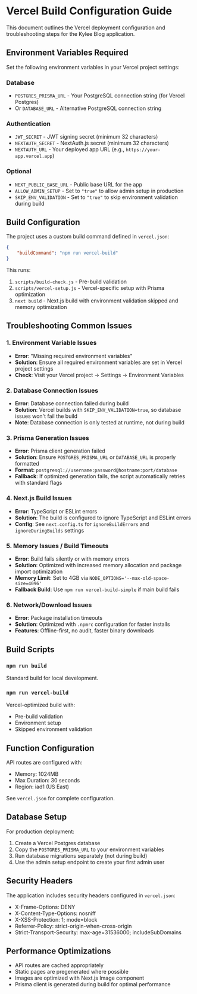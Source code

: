 # Vercel Build Configuration Guide

This document outlines the Vercel deployment configuration and troubleshooting steps for the Kylee Blog application.

## Environment Variables Required

Set the following environment variables in your Vercel project settings:

### Database

- `POSTGRES_PRISMA_URL` - Your PostgreSQL connection string (for Vercel Postgres)
- Or `DATABASE_URL` - Alternative PostgreSQL connection string

### Authentication

- `JWT_SECRET` - JWT signing secret (minimum 32 characters)
- `NEXTAUTH_SECRET` - NextAuth.js secret (minimum 32 characters)
- `NEXTAUTH_URL` - Your deployed app URL (e.g., `https://your-app.vercel.app`)

### Optional

- `NEXT_PUBLIC_BASE_URL` - Public base URL for the app
- `ALLOW_ADMIN_SETUP` - Set to `"true"` to allow admin setup in production
- `SKIP_ENV_VALIDATION` - Set to `"true"` to skip environment validation during build

## Build Configuration

The project uses a custom build command defined in `vercel.json`:

```json
{
	"buildCommand": "npm run vercel-build"
}
```

This runs:

1. `scripts/build-check.js` - Pre-build validation
2. `scripts/vercel-setup.js` - Vercel-specific setup with Prisma optimization
3. `next build` - Next.js build with environment validation skipped and memory optimization

## Troubleshooting Common Issues

### 1. Environment Variable Issues

- **Error**: "Missing required environment variables"
- **Solution**: Ensure all required environment variables are set in Vercel project settings
- **Check**: Visit your Vercel project → Settings → Environment Variables

### 2. Database Connection Issues

- **Error**: Database connection failed during build
- **Solution**: Vercel builds with `SKIP_ENV_VALIDATION=true`, so database issues won't fail the build
- **Note**: Database connection is only tested at runtime, not during build

### 3. Prisma Generation Issues

- **Error**: Prisma client generation failed
- **Solution**: Ensure `POSTGRES_PRISMA_URL` or `DATABASE_URL` is properly formatted
- **Format**: `postgresql://username:password@hostname:port/database`
- **Fallback**: If optimized generation fails, the script automatically retries with standard flags

### 4. Next.js Build Issues

- **Error**: TypeScript or ESLint errors
- **Solution**: The build is configured to ignore TypeScript and ESLint errors
- **Config**: See `next.config.ts` for `ignoreBuildErrors` and `ignoreDuringBuilds` settings

### 5. Memory Issues / Build Timeouts

- **Error**: Build fails silently or with memory errors
- **Solution**: Optimized with increased memory allocation and package import optimization
- **Memory Limit**: Set to 4GB via `NODE_OPTIONS='--max-old-space-size=4096'`
- **Fallback Build**: Use `npm run vercel-build-simple` if main build fails

### 6. Network/Download Issues

- **Error**: Package installation timeouts
- **Solution**: Optimized with `.npmrc` configuration for faster installs
- **Features**: Offline-first, no audit, faster binary downloads

## Build Scripts

### `npm run build`

Standard build for local development.

### `npm run vercel-build`

Vercel-optimized build with:

- Pre-build validation
- Environment setup
- Skipped environment validation

## Function Configuration

API routes are configured with:

- Memory: 1024MB
- Max Duration: 30 seconds
- Region: iad1 (US East)

See `vercel.json` for complete configuration.

## Database Setup

For production deployment:

1. Create a Vercel Postgres database
2. Copy the `POSTGRES_PRISMA_URL` to your environment variables
3. Run database migrations separately (not during build)
4. Use the admin setup endpoint to create your first admin user

## Security Headers

The application includes security headers configured in `vercel.json`:

- X-Frame-Options: DENY
- X-Content-Type-Options: nosniff
- X-XSS-Protection: 1; mode=block
- Referrer-Policy: strict-origin-when-cross-origin
- Strict-Transport-Security: max-age=31536000; includeSubDomains

## Performance Optimizations

- API routes are cached appropriately
- Static pages are pregenerated where possible
- Images are optimized with Next.js Image component
- Prisma client is generated during build for optimal performance
